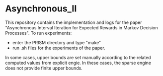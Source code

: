 # Asynchronous_II
This repository contains the implementation and logs for the paper "Asynchronous Interval Iteration for Expected Rewards in Markov Decision Processes".
To run experiments:
 - enter the PRISM directory and type "make"
 - run .sh files for the experiments of the paper.
 
In some cases, upper bounds are set manually according to the related computed values from explicit engie. In these cases, the sparse engine does not provide finite upper bounds. 
